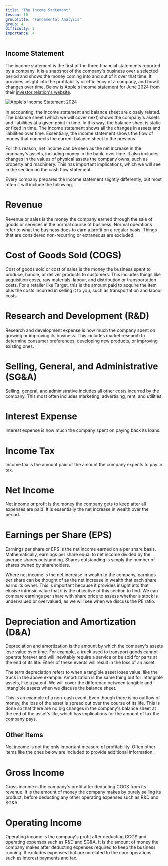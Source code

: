 ```yaml
---
title: "The Income Statement"
lesson: 10
groupTitle: "Fundamental Analysis"
group: 4
difficulty: 2
importance: 4
---
```

## Income Statement
The income statement is the first of the three financial statements reported by a company. It is a snapshot of the company's business over a selected period and shows the money coming into and out of it over that time. It provides insight into the profitability or efficiency of a company, and how it changes over time. Below is Apple's income statement for June 2024 from their [investor relation's website](https://investor.apple.com/investor-relations/default.aspx).

![Apple's Income Statement 2024](/education/aapl-income-statement-2024.png)

In accounting, the income statement and balance sheet are closely related. The balance sheet (which we will cover next) shows the company's assets and liabilities at a given point in time. In this way, the balance sheet is static or fixed in time. The income statement shows all the changes in assets and liabilities over time. Essentially, the income statement shows the flow of money that connects the current balance sheet to the previous.

For this reason, net income can be seen as the net increase in the company's assets, including money in the bank, over time. It also includes changes in the values of physical assets the company owns, such as property and machinery. This has important implications, which we will see in the section on the cash flow statement.

Every company prepares the income statement slightly differently, but most often it will include the following.

# Revenue
Revenue or sales is the money the company earned through the sale of goods or services in the normal course of business. Normal operations refer to what the business does to earn a profit on a regular basis. Things that are considered non-recurring or extraneous are excluded.

# Cost of Goods Sold (COGS)
Cost of goods sold or cost of sales is the money the business spent to produce, handle, or deliver products to customers. This includes things like acquisition costs, raw materials, labour, and distribution or transportation costs. For a retailer like Target, this is the amount paid to acquire the item plus the costs incurred in selling it to you, such as transportation and labour costs.

# Research and Development (R&D)
Research and development expense is how much the company spent on growing or improving its business. This includes market research to determine consumer preferences, developing new products, or improving existing ones.

# Selling, General, and Administrative (SG&A)
Selling, general, and administrative includes all other costs incurred by the company. This most often includes marketing, advertising, rent, and utilities.

# Interest Expense
Interest expense is how much the company spent on paying back its loans.

# Income Tax
Income tax is the amount paid or the amount the company expects to pay in tax.

# Net Income
Net income or profit is the money the company gets to keep after all expenses are paid. It is essentially the net increase in wealth over the period.

# Earnings per Share (EPS)
Earnings per share or EPS is the net income earned on a per share basis. Mathematically, earnings per share equal to net income divided by the average shares outstanding. Shares outstanding is simply the number of shares owned by shareholders.

Where net income is the net increase in wealth to the company, earnings per share can be thought of as the net increase in wealth that each share earns its owner. This is important because it provides insight into that elusive intrinsic value that it is the objective of this section to find. We can compare earnings per share with share price to assess whether a stock is undervalued or overvalued, as we will see when we discuss the PE ratio.

# Depreciation and Amortization (D&A)
Depreciation and amortization is the amount by which the company's assets lose value over time. For example, a truck used to transport goods cannot operate forever and will inevitably require a service or be sold for parts at the end of its life. Either of these events will result in the loss of an asset.

The term depreciation refers to when a tangible asset loses value, like the truck in the above example. Amortization is the same thing but for intangible assets, like a patent. We will cover the difference between tangible and intangible assets when we discuss the balance sheet.

This is an example of a non-cash event. Even though there is no outflow of money, the loss of the asset is spread out over the course of its life. This is done so that there are no big changes in the company's balance sheet at the end of the asset's life, which has implications for the amount of tax the company pays.

## Other Items
Net income is not the only important measure of profitability. Often other items like the ones below are included to provide additional information.

# Gross Income
Gross income is the company's profit after deducting COGS from its revenue. It is the amount of money the company makes by purely selling its product, before deducting any other operating expenses such as R&D and SG&A.

# Operating Income
Operating income is the company's profit after deducting COGS and operating expenses such as R&D and SG&A. It is the amount of money the company makes after deducting expenses required to keep the business running. It excludes expenses that are unrelated to the core operations, such as interest payments and tax.
